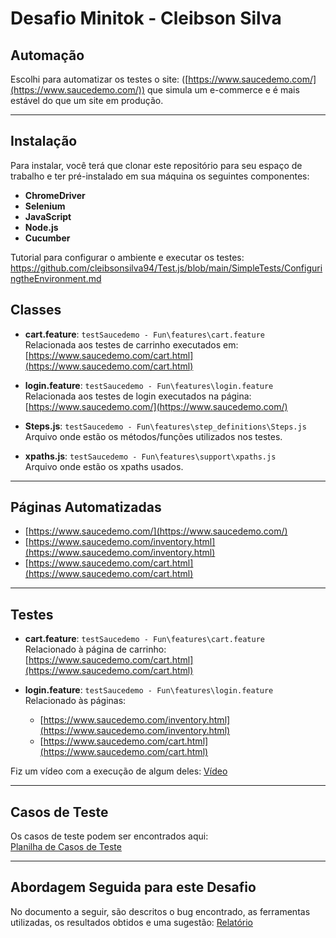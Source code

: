 # Desafio Minitok - Cleibson Silva

## Automação

Escolhi para automatizar os testes o site: ([https://www.saucedemo.com/](https://www.saucedemo.com/)) que simula um e-commerce e é mais estável do que um site em produção.

---

## Instalação

Para instalar, você terá que clonar este repositório para seu espaço de trabalho e ter pré-instalado em sua máquina os seguintes componentes:

- **ChromeDriver**
- **Selenium**
- **JavaScript**
- **Node.js**
- **Cucumber** 

Tutorial para configurar o ambiente e executar os testes:
https://github.com/cleibsonsilva94/Test.js/blob/main/SimpleTests/ConfiguringtheEnvironment.md 

## Classes

- **cart.feature**: `testSaucedemo - Fun\features\cart.feature`  
  Relacionada aos testes de carrinho executados em: [https://www.saucedemo.com/cart.html](https://www.saucedemo.com/cart.html)

- **login.feature**: `testSaucedemo - Fun\features\login.feature`  
  Relacionada aos testes de login executados na página: [https://www.saucedemo.com/](https://www.saucedemo.com/)

- **Steps.js**: `testSaucedemo - Fun\features\step_definitions\Steps.js`  
  Arquivo onde estão os métodos/funções utilizados nos testes.

- **xpaths.js**: `testSaucedemo - Fun\features\support\xpaths.js`  
  Arquivo onde estão os xpaths usados.

---

## Páginas Automatizadas

- [https://www.saucedemo.com/](https://www.saucedemo.com/)
- [https://www.saucedemo.com/inventory.html](https://www.saucedemo.com/inventory.html)
- [https://www.saucedemo.com/cart.html](https://www.saucedemo.com/cart.html)

---

## Testes

- **cart.feature**: `testSaucedemo - Fun\features\cart.feature`  
  Relacionado à página de carrinho: [https://www.saucedemo.com/cart.html](https://www.saucedemo.com/cart.html)

- **login.feature**: `testSaucedemo - Fun\features\login.feature`  
  Relacionado às páginas:  
  - [https://www.saucedemo.com/inventory.html](https://www.saucedemo.com/inventory.html)  
  - [https://www.saucedemo.com/cart.html](https://www.saucedemo.com/cart.html)

Fiz um vídeo com a execução de algum deles: [Vídeo](https://drive.google.com/file/d/1PuzsLOTloSdSb1WmcZnJfjbn1WDlzdtn/view?usp=drive_link)

---

## Casos de Teste

Os casos de teste podem ser encontrados aqui:  
[Planilha de Casos de Teste](https://docs.google.com/spreadsheets/d/1focNywOuat5Ur9Fx5mTRSOoNEWUPgJA1rcnumEXvnkM/edit?gid=0#gid=0)

---

## Abordagem Seguida para este Desafio

No documento a seguir, são descritos o bug encontrado, as ferramentas utilizadas, os resultados obtidos e uma sugestão:
[Relatório](https://docs.google.com/document/d/11R9qDWBp_lyDS1bh19GtsgswVnnlUOwHzTv4sRuNTAw/edit?usp=drive_link)
